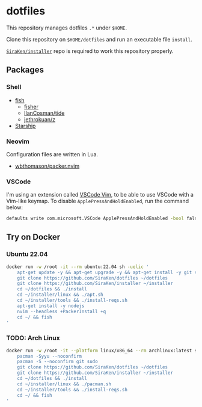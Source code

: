 # dotfiles

This repository manages dotfiles `.*` under `$HOME`.

Clone this repository on `$HOME/dotfiles` and run an executable file `install`.

[`SiraKen/installer`](https://github.com/SiraKen/installer) repo is required to work this repository properly.

## Packages

### Shell

- [fish](https://fishshell.com/)
  - [fisher](https://github.com/jorgebucaran/fisher)
  - [IlanCosman/tide](https://github.com/IlanCosman/tide)
  - [jethrokuan/z](https://github.com/jethrokuan/z)
- [Starship](https://starship.rs/)

### Neovim

Configuration files are written in Lua.

- [wbthomason/packer.nvim](https://github.com/wbthomason/packer.nvim)

### VSCode

I'm using an extension called [VSCode Vim](https://github.com/VSCodeVim/Vim), to be able to use VSCode with a Vim-like keymap.
To disable `ApplePressAndHoldEnabled`, run the command below:

```bash
defaults write com.microsoft.VSCode ApplePressAndHoldEnabled -bool false
```

## Try on Docker

### Ubuntu 22.04

```bash
docker run -w /root -it --rm ubuntu:22.04 sh -uelic '
    apt-get update -y && apt-get upgrade -y && apt-get install -y git sudo
    git clone https://github.com/SiraKen/dotfiles ~/dotfiles
    git clone https://github.com/SiraKen/installer ~/installer
    cd ~/dotfiles && ./install
    cd ~/installer/linux && ./apt.sh
    cd ~/installer/tools && ./install-reqs.sh
    apt-get install -y nodejs
    nvim --headless +PackerInstall +q
    cd ~/ && fish
'
```

### TODO: Arch Linux

```bash
docker run -w /root -it --platform linux/x86_64 --rm archlinux:latest sh -uelic '
    pacman -Syyu --noconfirm
    pacman -S --noconfirm git sudo
    git clone https://github.com/SiraKen/dotfiles ~/dotfiles
    git clone https://github.com/SiraKen/installer ~/installer
    cd ~/dotfiles && ./install
    cd ~/installer/linux && ./pacman.sh
    cd ~/installer/tools && ./install-reqs.sh
    cd ~/ && fish
'
```
